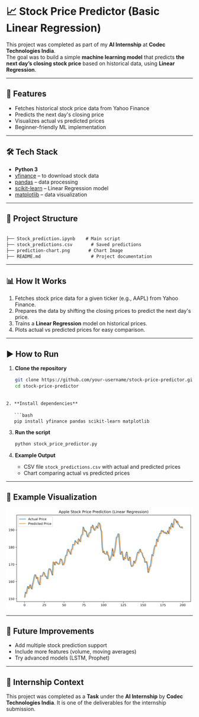 
# 📈 Stock Price Predictor (Basic Linear Regression)

This project was completed as part of my **AI Internship** at **Codec Technologies India**.  
The goal was to build a simple **machine learning model** that predicts **the next day’s closing stock price** based on historical data, using **Linear Regression**.

---

## 🚀 Features
- Fetches historical stock price data from Yahoo Finance
- Predicts the next day's closing price
- Visualizes actual vs predicted prices
- Beginner-friendly ML implementation

---

## 🛠️ Tech Stack
- **Python 3**
- [yfinance](https://pypi.org/project/yfinance/) – to download stock data
- [pandas](https://pandas.pydata.org/) – data processing
- [scikit-learn](https://scikit-learn.org/stable/) – Linear Regression model
- [matplotlib](https://matplotlib.org/) – data visualization

---

## 📂 Project Structure
```

├── Stock_prediction.ipynb    # Main script
├── stock_predictions.csv       # Saved predictions
├── prediction-chart.png       # Chart Image
├── README.md                   # Project documentation

````

---

## 📊 How It Works
1. Fetches stock price data for a given ticker (e.g., AAPL) from Yahoo Finance.
2. Prepares the data by shifting the closing prices to predict the next day's price.
3. Trains a **Linear Regression** model on historical prices.
4. Plots actual vs predicted prices for easy comparison.

---

## ▶️ How to Run
1. **Clone the repository**
   ```bash
   git clone https://github.com/your-username/stock-price-predictor.git
   cd stock-price-predictor
```

2. **Install dependencies**

   ```bash
   pip install yfinance pandas scikit-learn matplotlib
   ```

3. **Run the script**

   ```bash
   python stock_price_predictor.py
   ```

4. **Example Output**

   * CSV file `stock_predictions.csv` with actual and predicted prices
   * Chart comparing actual vs predicted prices

---

## 📌 Example Visualization

![Stock Price Prediction](prediction-chart.png)

---

## 📅 Future Improvements

* Add multiple stock prediction support
* Include more features (volume, moving averages)
* Try advanced models (LSTM, Prophet)

---

## 📜 Internship Context

This project was completed as a **Task** under the **AI Internship** by **Codec Technologies India**.
It is one of the deliverables for the internship submission.
